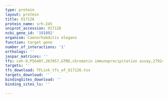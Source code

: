 ```yaml
---
type: protein
layout: protein
title: O17126
protein_name: srh-245
uniprot_accession: O17126
ncbi_gene_id: '191892'
organism: Caenorhabditis elegans
function: target gene
number_of_interactions: '1'
orthologs: ''
jaspar_matrices: ''
tfs: ceh-9,P56407,267057,GTRD,chromatin immunoprecipitation assay,27924024%5Buid%5D,No
targets: ''
tfs_download: TFLink_tfs_of_O17126.tsv
targets_download: ''
bindingSites_download: ''
binding_sites_ls: ''

---
```


